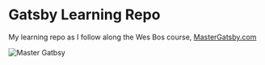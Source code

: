 # Gatsby Learning Repo

My learning repo as I follow along the Wes Bos course, [MasterGatsby.com](https://mastergatsby.com)

![Master Gatbsy](https://res.cloudinary.com/wesbos/image/upload/c_scale,q_auto,w_1600/v1600356131/GAT-social-share_rxvhdg.png)
